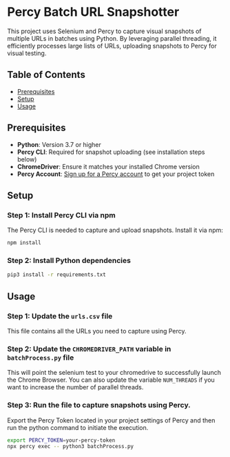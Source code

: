 # Percy Batch URL Snapshotter

This project uses Selenium and Percy to capture visual snapshots of multiple URLs in batches using Python. By leveraging parallel threading, it efficiently processes large lists of URLs, uploading snapshots to Percy for visual testing.

## Table of Contents
- [Prerequisites](#prerequisites)
- [Setup](#setup)
- [Usage](#usage)

## Prerequisites

- **Python**: Version 3.7 or higher
- **Percy CLI**: Required for snapshot uploading (see installation steps below)
- **ChromeDriver**: Ensure it matches your installed Chrome version
- **Percy Account**: [Sign up for a Percy account](https://percy.io) to get your project token

## Setup

### Step 1: Install Percy CLI via npm

The Percy CLI is needed to capture and upload snapshots. Install it via npm:

```bash
npm install
```

### Step 2: Install Python dependencies


```bash
pip3 install -r requirements.txt
```


## Usage

### Step 1: Update the `urls.csv` file

This file contains all the URLs you need to capture using Percy.

### Step 2: Update the `CHROMEDRIVER_PATH` variable in `batchProcess.py` file

This will point the selenium test to your chromedrive to successfully launch the Chrome Browser. You can also update the variable `NUM_THREADS` if you want to increase the number of parallel threads.

###  Step 3: Run the file to capture snapshots using Percy.

Export the Percy Token located in your project settings of Percy and then run the python command to initiate the execution.

```bash
export PERCY_TOKEN=your-percy-token
npx percy exec -- python3 batchProcess.py
```





